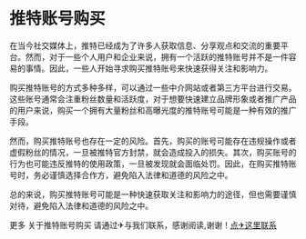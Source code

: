 # 推特账号购买

在当今社交媒体上，推特已经成为了许多人获取信息、分享观点和交流的重要平台。然而，对于一些个人用户和企业来说，拥有一个活跃的推特账号并不是一件容易的事情。因此，一些人开始寻求购买推特账号来快速获得关注和影响力。

购买推特账号的方式多种多样，可以通过一些中介网站或者第三方平台进行交易。这些账号通常会注重粉丝数量和活跃度，对于想要快速建立品牌形象或者推广产品的用户来说，购买一个拥有大量粉丝和高曝光度的推特账号可能是一种有效的推广手段。

然而，购买推特账号也存在一定的风险。首先，购买的账号可能存在违规操作或者虚假粉丝的情况，一旦被推特官方封禁，就会造成投入的损失。其次，购买账号的行为也可能违反推特的使用政策，一旦被发现就会面临处罚。因此，在购买推特账号时，务必谨慎选择合作方，避免陷入法律和道德的风险之中。

总的来说，购买推特账号可能是一种快速获取关注和影响力的途径，但也需要谨慎对待，避免陷入法律和道德的风险之中。

更多 关于推特账号购买 请通过✈与我们联系，感谢阅读,谢谢！[点✈这里联系](https://k02.cc)